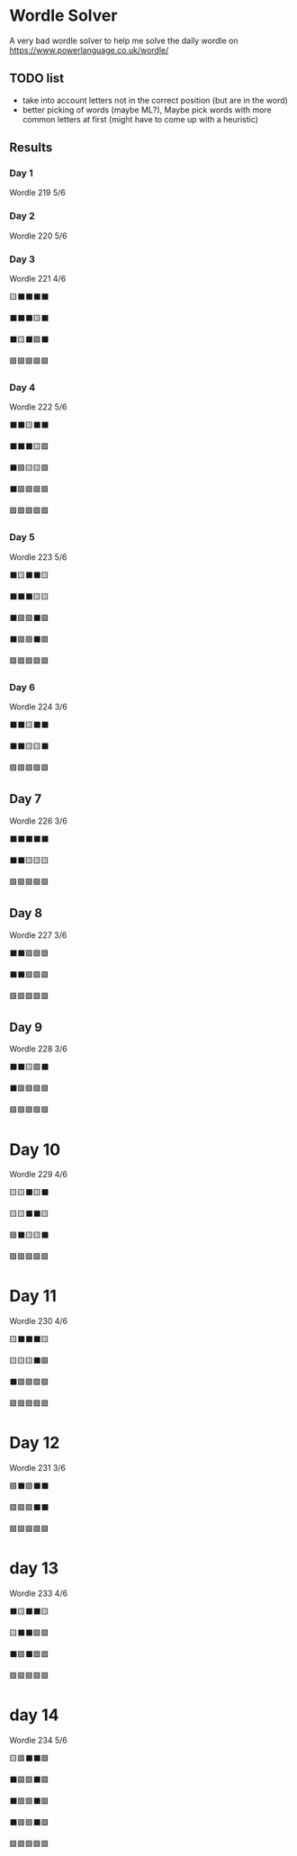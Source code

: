 # Wordle Solver

A very bad wordle solver to help me solve the daily wordle on https://www.powerlanguage.co.uk/wordle/

## TODO list
- take into account letters not in the correct position (but are in the word)
- better picking of words (maybe ML?), Maybe pick words with more common letters at first (might have to come up with a heuristic) 


## Results

### Day 1

Wordle 219 5/6
### Day 2

Wordle 220 5/6


### Day 3
Wordle 221 4/6

🟨⬛⬛⬛⬛

⬛⬛⬛🟨⬛

⬛🟨⬛🟩⬛

🟩🟩🟩🟩🟩

### Day 4
Wordle 222 5/6

⬛⬛🟨⬛⬛

⬛⬛⬛🟨🟩

⬛🟩🟨🟨🟩

⬛🟩🟩🟩🟩

🟩🟩🟩🟩🟩

### Day 5

Wordle 223 5/6

⬛🟨⬛⬛🟨

⬛⬛⬛🟨🟨

⬛🟩🟩⬛🟩

⬛🟩🟩⬛🟩

🟩🟩🟩🟩🟩


### Day 6

Wordle 224 3/6

⬛⬛🟨⬛⬛

⬛⬛🟨🟨⬛

🟩🟩🟩🟩🟩


## Day 7

Wordle 226 3/6

⬛⬛⬛⬛⬛

⬛⬛🟨🟨🟨

🟩🟩🟩🟩🟩


## Day 8
Wordle 227 3/6

⬛⬛🟩🟩🟩

⬛⬛🟩🟩🟩

🟩🟩🟩🟩🟩
## Day 9
Wordle 228 3/6

⬛⬛🟨🟩⬛

⬛🟩🟩🟩🟩

🟩🟩🟩🟩🟩

# Day 10

Wordle 229 4/6

🟨🟨⬛🟨⬛

🟨🟨⬛⬛🟨

🟩⬛🟨🟨⬛

🟩🟩🟩🟩🟩

# Day 11

Wordle 230 4/6

🟨⬛⬛⬛🟨

🟨🟨🟨⬛🟩

⬛🟩🟩🟩🟩

🟩🟩🟩🟩🟩

# Day 12

Wordle 231 3/6

🟩⬛🟩⬛⬛

🟩🟩🟩⬛⬛

🟩🟩🟩🟩🟩

# day 13

Wordle 233 4/6

⬛🟨⬛⬛🟨

🟨⬛⬛🟩🟩

⬛🟩⬛🟩🟩

🟩🟩🟩🟩🟩

# day 14

Wordle 234 5/6

🟨🟩⬛⬛🟩

⬛🟩🟩⬛🟩

⬛🟩🟩⬛🟩

⬛🟩🟩⬛🟩

🟩🟩🟩🟩🟩